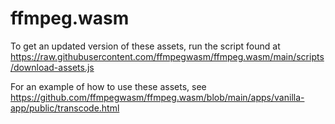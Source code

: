 # ffmpeg.wasm

To get an updated version of these assets, run the script found at https://raw.githubusercontent.com/ffmpegwasm/ffmpeg.wasm/main/scripts/download-assets.js

For an example of how to use these assets, see https://github.com/ffmpegwasm/ffmpeg.wasm/blob/main/apps/vanilla-app/public/transcode.html
